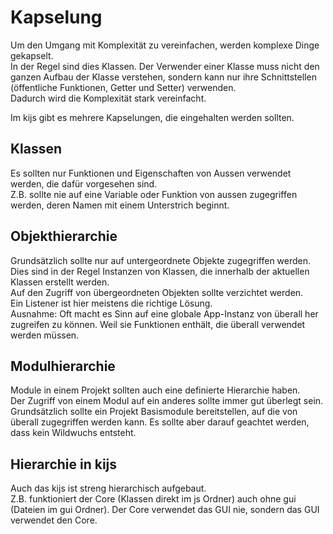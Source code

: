 Kapselung
===========
Um den Umgang mit Komplexität zu vereinfachen, werden komplexe Dinge gekapselt.  
In der Regel sind dies Klassen. Der Verwender einer Klasse muss nicht den ganzen 
Aufbau der Klasse verstehen, sondern kann nur ihre Schnittstellen (öffentliche 
Funktionen, Getter und Setter) verwenden.  
Dadurch wird die Komplexität stark vereinfacht.  

Im kijs gibt es mehrere Kapselungen, die eingehalten werden sollten.  


Klassen
-------
Es sollten nur Funktionen und Eigenschaften von Aussen verwendet werden, 
die dafür vorgesehen sind.  
Z.B. sollte nie auf eine Variable oder Funktion von aussen zugegriffen werden, 
deren Namen mit einem Unterstrich beginnt.  


Objekthierarchie
----------------
Grundsätzlich sollte nur auf untergeordnete Objekte zugegriffen werden.  
Dies sind in der Regel Instanzen von Klassen, die innerhalb der aktuellen 
Klassen erstellt werden.  
Auf den Zugriff von übergeordneten Objekten sollte verzichtet werden.  
Ein Listener ist hier meistens die richtige Lösung.  
Ausnahme: Oft macht es Sinn auf eine globale App-Instanz von überall her zugreifen 
zu können. Weil sie Funktionen enthält, die überall verwendet werden müssen.  


Modulhierarchie
---------------
Module in einem Projekt sollten auch eine definierte Hierarchie haben.  
Der Zugriff von einem Modul auf ein anderes sollte immer gut überlegt sein.  
Grundsätzlich sollte ein Projekt Basismodule bereitstellen, auf die von überall 
zugegriffen werden kann. Es sollte aber darauf geachtet werden, dass kein 
Wildwuchs entsteht.  


Hierarchie in kijs
------------------
Auch das kijs ist streng hierarchisch aufgebaut.  
Z.B. funktioniert der Core (Klassen direkt im js Ordner) auch ohne gui (Dateien 
im gui Ordner). Der Core verwendet das GUI nie, sondern das GUI verwendet den Core.  
